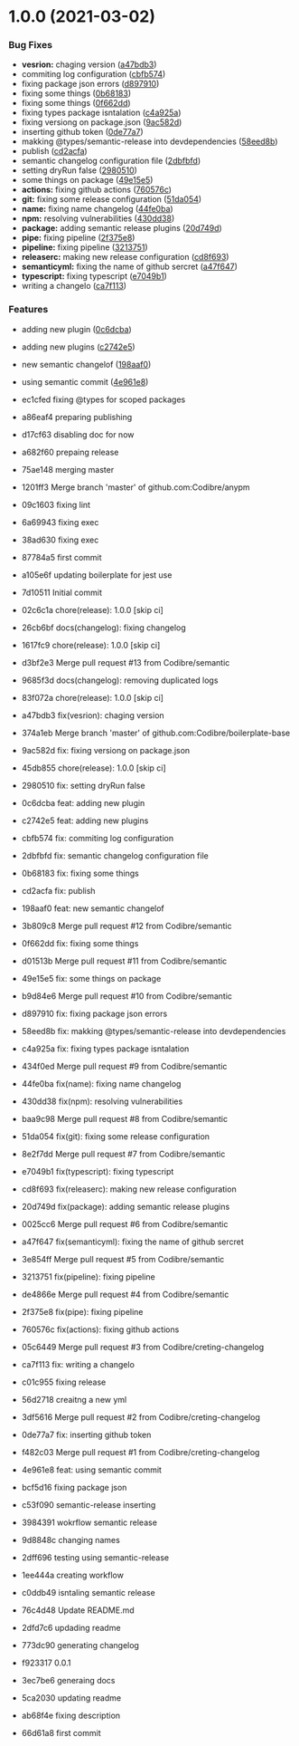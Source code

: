 # 1.0.0 (2021-03-02)


### Bug Fixes

* **vesrion:** chaging version ([a47bdb3](https://github.com/codibre/anypm/commit/a47bdb330d6effb77d876e2911d23befb4a20a4a))
* commiting log configuration ([cbfb574](https://github.com/codibre/anypm/commit/cbfb5746476101b82d80439ff488021c96a0e2b9))
* fixing package json errors ([d897910](https://github.com/codibre/anypm/commit/d8979106df34409d42d34c80cca9aab678f33bf5))
* fixing some things ([0b68183](https://github.com/codibre/anypm/commit/0b68183d729de2f7bd3ff049528f60604aa1c6e1))
* fixing some things ([0f662dd](https://github.com/codibre/anypm/commit/0f662ddde6591f5bf4bc3338e3ac7b2a643f94d5))
* fixing types package isntalation ([c4a925a](https://github.com/codibre/anypm/commit/c4a925a1ca4669187b0086db32c25a885a5c0970))
* fixing versiong on package.json ([9ac582d](https://github.com/codibre/anypm/commit/9ac582d4c76be302e33df9e17c363cb970ebf5e0))
* inserting github token ([0de77a7](https://github.com/codibre/anypm/commit/0de77a735fa7e2f89c606aab90875c78b074a575))
* makking @types/semantic-release into devdependencies ([58eed8b](https://github.com/codibre/anypm/commit/58eed8bc51d2602b1912d2d674b1d072d5a7018e))
* publish ([cd2acfa](https://github.com/codibre/anypm/commit/cd2acfaa41245c2acdd2732179f76b9d76048f91))
* semantic changelog configuration file ([2dbfbfd](https://github.com/codibre/anypm/commit/2dbfbfdb4e85c79be2013b2cfdc8901a8cb9f767))
* setting dryRun false ([2980510](https://github.com/codibre/anypm/commit/2980510f62328818c17d9238cdcdd4619edd5b29))
* some things on package ([49e15e5](https://github.com/codibre/anypm/commit/49e15e598b47105445f440ff5a4e346424102a2a))
* **actions:** fixing github actions ([760576c](https://github.com/codibre/anypm/commit/760576c9fd3957c9a16c510de0321d47398c9c74))
* **git:** fixing some release configuration ([51da054](https://github.com/codibre/anypm/commit/51da05438b112090175a3e8f2fc6dc9453929533))
* **name:** fixing name changelog ([44fe0ba](https://github.com/codibre/anypm/commit/44fe0ba092b2ad7d7635ccda8da2e94d0e6d940e))
* **npm:** resolving vulnerabilities ([430dd38](https://github.com/codibre/anypm/commit/430dd3869765a3f8ed57b602f11fda7e5f97bcd5))
* **package:** adding semantic release plugins ([20d749d](https://github.com/codibre/anypm/commit/20d749d28a18aaed70984d53913c92da08d5c99b))
* **pipe:** fixing pipeline ([2f375e8](https://github.com/codibre/anypm/commit/2f375e88e119f4dab805a45c5b4b3cffe4160be9))
* **pipeline:** fixing pipeline ([3213751](https://github.com/codibre/anypm/commit/32137514b62c080cbc7fc6113014a16292677691))
* **releaserc:** making new release configuration ([cd8f693](https://github.com/codibre/anypm/commit/cd8f693f9f4e62357bfd2e97099df8e2e3683544))
* **semanticyml:** fixing the name of github sercret ([a47f647](https://github.com/codibre/anypm/commit/a47f64716782377aae821bd328069cf378888897))
* **typescript:** fixing typescript ([e7049b1](https://github.com/codibre/anypm/commit/e7049b1b100cc0a821d488c06ddbb4e1e05d38b7))
* writing a changelo ([ca7f113](https://github.com/codibre/anypm/commit/ca7f113c71a5963120d36ba7939127eb561fe206))


### Features

* adding new plugin ([0c6dcba](https://github.com/codibre/anypm/commit/0c6dcbaa81e31df8515f94d9f4a3f78afbf5961b))
* adding new plugins ([c2742e5](https://github.com/codibre/anypm/commit/c2742e57ce358710ce1ada3c50723285f502b73a))
* new semantic changelof ([198aaf0](https://github.com/codibre/anypm/commit/198aaf08142072cd1b1d5e8cf4ef1ee4178f905c))
* using semantic commit ([4e961e8](https://github.com/codibre/anypm/commit/4e961e894b403b06db9ed3563cf28672f554d9a9))

* ec1cfed fixing @types for scoped packages
* a86eaf4 preparing publishing
* d17cf63 disabling doc for now
* a682f60 prepaing release
* 75ae148 merging master
* 1201ff3 Merge branch 'master' of github.com:Codibre/anypm
* 09c1603 fixing lint
* 6a69943 fixing exec
* 38ad630 fixing exec
* 87784a5 first commit
* a105e6f updating boilerplate for jest use
* 7d10511 Initial commit
* 02c6c1a chore(release): 1.0.0 [skip ci]
* 26cb6bf docs(changelog): fixing changelog
* 1617fc9 chore(release): 1.0.0 [skip ci]
* d3bf2e3 Merge pull request #13 from Codibre/semantic
* 9685f3d docs(changelog): removing duplicated logs
* 83f072a chore(release): 1.0.0 [skip ci]
* a47bdb3 fix(vesrion): chaging version
* 374a1eb Merge branch 'master' of github.com:Codibre/boilerplate-base
* 9ac582d fix: fixing versiong on package.json
* 45db855 chore(release): 1.0.0 [skip ci]
* 2980510 fix: setting dryRun false
* 0c6dcba feat: adding new plugin
* c2742e5 feat: adding new plugins
* cbfb574 fix: commiting log configuration
* 2dbfbfd fix: semantic changelog configuration file
* 0b68183 fix: fixing some things
* cd2acfa fix: publish
* 198aaf0 feat: new semantic changelof
* 3b809c8 Merge pull request #12 from Codibre/semantic
* 0f662dd fix: fixing some things
* d01513b Merge pull request #11 from Codibre/semantic
* 49e15e5 fix: some things on package
* b9d84e6 Merge pull request #10 from Codibre/semantic
* d897910 fix: fixing package json errors
* 58eed8b fix: makking @types/semantic-release into devdependencies
* c4a925a fix: fixing types package isntalation
* 434f0ed Merge pull request #9 from Codibre/semantic
* 44fe0ba fix(name): fixing name changelog
* 430dd38 fix(npm): resolving vulnerabilities
* baa9c98 Merge pull request #8 from Codibre/semantic
* 51da054 fix(git): fixing some release configuration
* 8e2f7dd Merge pull request #7 from Codibre/semantic
* e7049b1 fix(typescript): fixing typescript
* cd8f693 fix(releaserc): making new release configuration
* 20d749d fix(package): adding semantic release plugins
* 0025cc6 Merge pull request #6 from Codibre/semantic
* a47f647 fix(semanticyml): fixing the name of github sercret
* 3e854ff Merge pull request #5 from Codibre/semantic
* 3213751 fix(pipeline): fixing pipeline
* de4866e Merge pull request #4 from Codibre/semantic
* 2f375e8 fix(pipe): fixing pipeline
* 760576c fix(actions): fixing github actions
* 05c6449 Merge pull request #3 from Codibre/creting-changelog
* ca7f113 fix: writing a changelo
* c01c955 fixing release
* 56d2718 creaitng a new yml
* 3df5616 Merge pull request #2 from Codibre/creting-changelog
* 0de77a7 fix: inserting github token
* f482c03 Merge pull request #1 from Codibre/creting-changelog
* 4e961e8 feat: using semantic commit
* bcf5d16 fixing package json
* c53f090 semantic-release inserting
* 3984391 wokrflow semantic release
* 9d8848c changing names
* 2dff696 testing using semantic-release
* 1ee444a creating workflow
* c0ddb49 isntaling semantic release
* 76c4d48 Update README.md
* 2dfd7c6 updading readme
* 773dc90 generating changelog
* f923317 0.0.1
* 3ec7be6 generaing docs
* 5ca2030 updating readme
* ab68f4e fixing description
* 66d61a8 first commit
